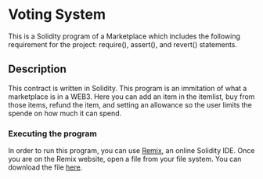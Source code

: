 # Voting System

This is a Solidity program of a Marketplace which includes the following requirement for the project: require(), assert(), and revert() statements.

## Description

This contract is written in Solidity. This program is an immitation of what a marketplace is in a WEB3. Here you can add an item in the itemlist, buy from those items, refund the item, and setting an allowance so the user limits the spende on how much it can spend.

### Executing the program

In order to run this program, you can use [Remix](https://remix.ethereum.org/), an online Solidity IDE.
Once you are on the Remix website, open a file from your file system. You can download the file [here](ethFunc.sol).
